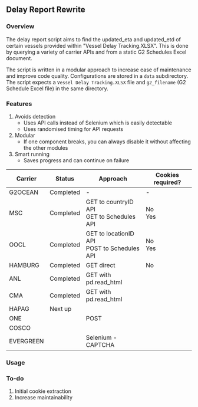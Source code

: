 ## Delay Report Rewrite

### Overview

The delay report script aims to find the updated_eta and updated_etd of certain vessels provided within "Vessel Delay Tracking.XLSX". This is done by querying a variety of carrier APIs and from a static G2 Schedules Excel document.

The script is written in a modular approach to increase ease of maintenance and improve code quality. Configurations are stored in a `data` subdirectory. The script expects a `Vessel Delay Tracking.XLSX` file and `g2_filename` (G2 Schedule Excel file) in the same directory.

### Features

1. Avoids detection
   - Uses API calls instead of Selenium which is easily detectable
   - Uses randomised timing for API requests
2. Modular
   - If one component breaks, you can always disable it without affecting the other modules
3. Smart running
   - Saves progress and can continue on failure

| Carrier   | Status    | Approach                                         | Cookies required? |
| --------- | --------- | ------------------------------------------------ | ----------------- |
| G2OCEAN   | Completed | -                                                | -                 |
| MSC       | Completed | GET to countryID API <br> GET to Schedules API   | No <br> Yes       |
| OOCL      | Completed | GET to locationID API <br> POST to Schedules API | No <br> Yes       |
| HAMBURG   | Completed | GET direct                                       | No                |
| ANL       | Completed | GET with pd.read_html                            |                   |
| CMA       | Completed | GET with pd.read_html                            |                   |
| HAPAG     | Next up   |                                                  |                   |
| ONE       |           | POST                                             |                   |
| COSCO     |           |                                                  |                   |
| EVERGREEN |           | Selenium - CAPTCHA                               |                   |

### Usage

### To-do

1. Initial cookie extraction
2. Increase maintainability
